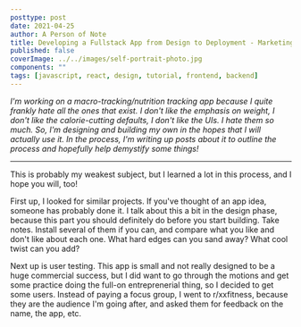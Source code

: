 ```yaml
---
posttype: post
date: 2021-04-25
author: A Person of Note
title: Developing a Fullstack App from Design to Deployment - Marketing
published: false
coverImage: ../../images/self-portrait-photo.jpg
components: ""
tags: [javascript, react, design, tutorial, frontend, backend]
---
```

*I'm working on a macro-tracking/nutrition tracking app because I quite frankly hate all the ones that exist. I don't like the emphasis on weight, I don't like the calorie-cutting defaults, I don't like the UIs. I hate them so much. So, I'm designing and building my own in the hopes that I will actually use it. In the process, I'm writing up posts about it to outline the process and hopefully help demystify some things!*

-----

This is probably my weakest subject, but I learned a lot in this process, and I hope you will, too!

First up, I looked for similar projects. If you've thought of an app idea, someone has probably done it. I talk about this a bit in the design phase, because this part you should definitely do before you start building. Take notes. Install several of them if you can, and compare what you like and don't like about each one. What hard edges can you sand away? What cool twist can you add?

Next up is user testing. This app is small and not really designed to be a huge commercial success, but I did want to go through the motions and get some practice doing the full-on entreprenerial thing, so I decided to get some users. Instead of paying a focus group, I went to r/xxfitness, because they are the audience I'm going after, and asked them for feedback on the name, the app, etc.





<div style="padding-bottom: 2rem"></div>